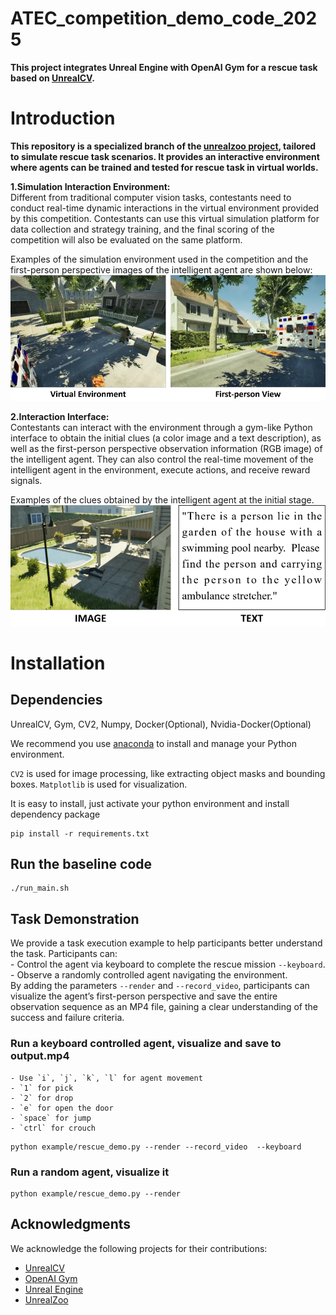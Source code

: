 ATEC_competition_demo_code_2025
===

[//]: # (Gym-Rescue: )
**This project integrates Unreal Engine with OpenAI Gym for a rescue task based on [UnrealCV](http://unrealcv.org/).**  

# Introduction

**This repository is a specialized branch of the [unrealzoo project](http://unrealzoo.site/), tailored to simulate rescue task scenarios. It provides an interactive environment where agents can be trained and tested for rescue task in virtual worlds.**

**1.Simulation Interaction Environment:**  
Different from traditional computer vision tasks, contestants need to conduct real-time dynamic interactions in the virtual environment provided by this competition. Contestants can use this virtual simulation platform for data collection and strategy training, and the final scoring of the competition will also be evaluated on the same platform.

Examples of the simulation environment used in the competition and the first-person perspective images of the intelligent agent are shown below:
![Description of the image](./Figure/image.png)

**2.Interaction Interface:**  
Contestants can interact with the environment through a gym-like Python interface to obtain the initial clues (a color image and a text description), as well as the first-person perspective observation information (RGB image) of the intelligent agent. They can also control the real-time movement of the intelligent agent in the environment, execute actions, and receive reward signals.

Examples of the clues obtained by the intelligent agent at the initial stage.  
![Description of the image](./Figure/task_cue.png)

# Installation

## Dependencies
UnrealCV, Gym, CV2, Numpy, Docker(Optional), Nvidia-Docker(Optional)
 
We recommend you use [anaconda](https://www.continuum.io/downloads) to install and manage your Python environment.

```CV2``` is used for image processing, like extracting object masks and bounding boxes. ```Matplotlib``` is used for visualization.




It is easy to install, just activate your python environment and install dependency package
```
pip install -r requirements.txt
```


## Run the baseline code
```
./run_main.sh
```
## Task Demonstration
We provide a task execution example to help participants better understand the task. Participants can:  
    - Control the agent via keyboard to complete the rescue mission ```--keyboard```.  
    - Observe a randomly controlled agent navigating the environment.  
By adding the parameters ```--render``` and ```--record_video```, participants can visualize the agent’s first-person perspective and save the entire observation sequence as an MP4 file, gaining a clear understanding of the success and failure criteria.
### Run a keyboard controlled agent, visualize and save to output.mp4
    - Use `i`, `j`, `k`, `l` for agent movement  
    - `1` for pick  
    - `2` for drop  
    - `e` for open the door  
    - `space` for jump  
    - `ctrl` for crouch  

```
python example/rescue_demo.py --render --record_video  --keyboard
```

### Run a random agent, visualize it
```
python example/rescue_demo.py --render 
```


##  Acknowledgments
We acknowledge the following projects for their contributions:
- [UnrealCV](https://unrealcv.org/)
- [OpenAI Gym](https://gym.openai.com/)
- [Unreal Engine](https://www.unrealengine.com/)
- [UnrealZoo](http://unrealzoo.site/)



